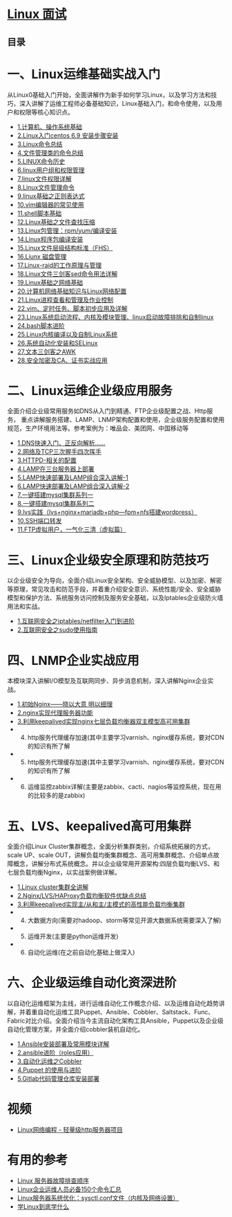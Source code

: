 # [Linux 面试](https://github.com/stevenli91748/Linux/blob/master/interview.md)


目录
---

 # 一、Linux运维基础实战入门
 
 从Linux0基础入门开始，全面讲解作为新手如何学习Linux，以及学习方法和技巧，深入讲解了运维工程师必备基础知识，Linux基础入门，和命令使用，以及用户和权限等核心知识点。
 
* [1.计算机、操作系统基础](http://www.178linux.com/87011)
* [2.Linux入门centos 6.9 安装步骤安装](http://www.178linux.com/76598)
* [3.Linux命令总结](http://www.178linux.com/86881)
* [4.文件管理类的命令总结](http://www.178linux.com/86375)
* [5.LINUX命令历史](http://www.178linux.com/77049)
* [6.linux用户组和权限管理](http://www.178linux.com/83210)
* [7.linux文件权限详解](http://www.178linux.com/72428)
* [8.Linux文件管理命令](http://www.178linux.com/86375)
* [9.linux基础之正则表达式](http://www.178linux.com/86949)
* [10.vim编辑器的常见使用](http://www.178linux.com/83296)
* [11.shell脚本基础](http://www.178linux.com/73749)
* [12.Linux基础之文件查找压缩](http://www.178linux.com/36602)
* [13.Linux包管理：rpm/yum/编译安装](http://www.178linux.com/44835)
* [14.Linux程序包编译安装](http://www.178linux.com/74212)
* [15.Linux文件层级结构标准（FHS）](http://www.178linux.com/62805)
* [16.Liunx 磁盘管理](http://www.178linux.com/85180)
* [17.Linux-raid的工作原理与管理](http://www.178linux.com/78445)
* [18.Linux文件三剑客sed命令用法详解](http://www.178linux.com/78465)
* [19.Linux基础之网络基础](http://www.178linux.com/43559)
* [20.计算机网络基础知识与Linux网络配置](http://www.178linux.com/59030)
* [21.Linux进程查看和管理及作业控制](http://www.178linux.com/48528)
* [22.vim、定时任务、脚本初步应用及详解](http://www.178linux.com/62643)
* [23.Linux系统启动流程、内核及模块管理、linux启动故障排除和自制linux](http://www.178linux.com/49705)
* [24.bash脚本进阶](http://www.178linux.com/76657)
* [25.Linux内核编译以及自制Linux系统](http://www.178linux.com/48275)
* [26.系统自动化安装和SELinux](http://www.178linux.com/49220)
* [27.文本三剑客之AWK](http://www.178linux.com/81635)
* [28.安全加密及CA、证书实战应用](http://www.178linux.com/49857)

# 二、Linux运维企业级应用服务

全面介绍企业级常用服务如DNS从入门到精通、FTP企业级配置之战、Http服务， 重点讲解服务搭建、LAMP、LNMP架构配置和使用，企业级服务配置和使用规范，生产环境用法等。参考案例为：唯品会、美团网、中国移动等

* [1.DNS快速入门、正反向解析……](http://www.178linux.com/77393)
* [2.网络及TCP三次握手四次挥手](http://www.178linux.com/74829)
* [3.HTTPD-相关的配置](http://www.178linux.com/85616)
* [4.LAMP在三台服务器上部署](http://www.178linux.com/77773)
* [5.LAMP快速部署及LAMP组合深入讲解-1](http://www.178linux.com/77505)
* [6.LAMP快速部署及LAMP组合深入讲解-2](http://www.178linux.com/77508)
* [7.一键搭建mysql集群系列一](http://www.178linux.com/75402)
* [8.一键搭建mysql集群系列二](http://www.178linux.com/77508)
* [9.lvs实践（lvs+nginx+mariadb+php—fpm+nfs搭建wordpress）](http://www.178linux.com/65445)
* [10.SSH端口转发](http://www.178linux.com/86872)
* [11.FTP虚拟用户，一气化三清（虚拟篇）]()

# 三、Linux企业级安全原理和防范技巧

以企业级安全为导向，全面介绍Linux安全架构、安全威胁模型、以及加密、解密等原理，常见攻击和防范手段，并着重介绍安全意识、系统性能/安全、安全威胁模型和保护方法、系统服务访问控制及服务安全基础，以及Iptables企业级防火墙用法和实战。

* [1.互联网安全之iptables/netfilter入门到进阶](http://www.178linux.com/74849)
* [2.互联网安全之sudo使用指南](http://www.178linux.com/5302)

# 四、LNMP企业实战应用

本模块深入讲解I/O模型及互联网同步、异步消息机制，深入讲解Nginx企业实战。

* [1.初始Nginx——晓以大意 明以细理](http://www.178linux.com/86877)
* [2.nginx实现代理服务器功能](http://www.178linux.com/78711)
* [3.利用keepalived实现nginx七层负载均衡器双主模型高可用集群](http://www.178linux.com/79340)
* 4. http服务代理缓存加速(其中主要学习varnish、nginx缓存系统，要对CDN的知识有所了解
* 5. http服务代理缓存加速(其中主要学习varnish、nginx缓存系统，要对CDN的知识有所了解
* 6. 运维监控zabbix详解(主要是zabbix、cacti、nagios等监控系统，现在用的比较多的是zabbix)


# 五、LVS、keepalived高可用集群

全面介绍Linux Cluster集群概念，全面分析集群类别，介绍系统拓展的方式，scale UP、scale OUT，讲解负载均衡集群概念、高可用集群概念、介绍单点故障概念，讲解分布式系统概念。并以企业级常用开源架构:四层负载均衡LVS、和七层负载均衡Nginx，以实战案例做详解。

* [1.Linux cluster集群全讲解](http://www.178linux.com/59607)
* [2.Nginx/LVS/HAProxy负载均衡软件优缺点总结](http://www.178linux.com/78452)
* [3.利用keepalived实现主/从和主/主模式的高性能负载均衡集群](http://www.178linux.com/78548)
* 4.  大数据方向(需要对hadoop、storm等常见开源大数据系统需要深入了解)
* 5.  运维开发(主要是python运维开发)
* 6.  自动化运维(在之前自动化基础上做深入)

# 六、企业级运维自动化资深进阶

以自动化运维框架为主线，进行运维自动化工作概念介绍、以及运维自动化趋势讲解，并着重自动化运维工具Puppet、Ansible、Cobbler、Saltstack、Func、Fabric对比介绍。全面介绍当今主流自动化架构工具Ansible，Puppet以及企业级自动化管理方案，并全面介绍cobbler装机自动化。

* [1.Ansible安装部署及常用模块详解](http://www.178linux.com/79792)
* [2.ansible进阶（roles应用）](http://www.178linux.com/65914)
* [3.自动化运维之Cobbler](http://www.178linux.com/15099)
* [4.Puppet 的使用与进阶](http://www.178linux.com/62632)
* [5.Gitlab代码管理仓库安装部署](http://www.178linux.com/25895)


# 视频

* [Linux网络编程 - 轻量级http服务器项目](https://www.bilibili.com/video/av60661105/?spm_id_from=333.788.videocard.15)


# 有用的参考

* [Linux 服务器故障排查顺序](http://www.youmeek.com/linux-failure/)
* [Linux企业运维人员必备150个命令汇总](https://www.cnblogs.com/keerya/p/8119597.html)
* [Linux服务器系统优化：sysctl.conf文件（内核及网络设置）](https://yq.aliyun.com/articles/700149?spm=a2c4e.11154792.albumuser2.10.3b412c25Hj5oe0)
* [学Linux到底学什么](https://blog.csdn.net/hyb612/article/details/101561520)
